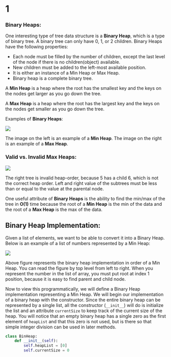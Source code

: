 # 1

### Binary Heaps:

One interesting type of tree data structure is a **Binary Heap**, which is a type of binary tree. A binary tree can only have 0, 1, or 2 children. Binary Heaps have the following properties:

* Each node must be filled by the number of children, except the last level of the node if there is no children\(object\) available.
* New children must be added to the left-most available position.
* It is either an instance of a Min Heap or Max Heap.
* Binary heap is a complete binary tree.

A **Min Heap** is a heap where the root has the smallest key and the keys on the nodes get larger as you go down the tree.

A **Max Heap** is a heap where the root has the largest key and the keys on the nodes get smaller as you go down the tree.

Examples of **Binary Heaps**:

![](https://www.cs.cmu.edu/~adamchik/15-121/lectures/Binary%20Heaps/pix/heap.bmp)

The image on the left is an example of a **Min Heap**. The image on the right is an example of a **Max Heap**.

### Valid vs. Invalid Max Heaps:

![](https://i.imgur.com/cNo3ap4.png)

The right tree is invalid heap-order, because 5 has a child 6, which is not the correct heap order. Left and right value of the subtrees must be less than or equal to the value at the parental node.

One useful attribute of **Binary Heaps** is the ability to find the min/max of the tree in **O\(1\)** time because the root of a **Min Heap** is the min of the data and the root of a **Max Heap** is the max of the data.

## Binary Heap Implementation:

Given a list of elements, we want to be able to convert it into a Binary Heap. Below is an example of a list of numbers represented by a Min Heap:

![](https://runestone.academy/runestone/books/published/pythonds/_images/heapOrder.png)

Above figure represents the binary heap implementation in order of a Min Heap. You can read the figure by top level from left to right. When you represent the number in the list of array, you must put root at index 1 position, because it is easy to find parent and child node.

Now to view this programmatically, we will define a Binary Heap implementation representing a Min Heap. We will begin our implementation of a binary heap with the constructor. Since the entire binary heap can be represented by a single list, all the constructor \(`__init__`\) will do is initialize the list and an attribute `currentSize` to keep track of the current size of the heap. You will notice that an empty binary heap has a single zero as the first element of `heapList` and that this zero is not used, but is there so that simple integer division can be used in later methods.

```python
class BinHeap:
    def __init__(self):
        self.heapList = [0]
        self.currentSize = 0
```

